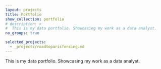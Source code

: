 ```yaml
---
layout: projects
title: Portfolio
show_collection: portfolio
# description: >
#  This is my data portfolio. Showcasing my work as a data analyst.
no_groups: true

selected_projects:
  - _projects/roadtoparisfencing.md
---
```

This is my data portfolio. Showcasing my work as a data analyst.
